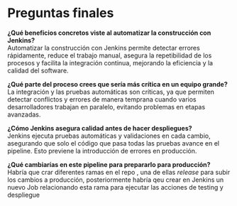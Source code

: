 # Preguntas finales

**¿Qué beneficios concretos viste al automatizar la construcción con Jenkins?**  
Automatizar la construcción con Jenkins permite detectar errores rápidamente, reduce el trabajo manual, asegura la repetibilidad de los procesos y facilita la integración continua, mejorando la eficiencia y la calidad del software.

**¿Qué parte del proceso crees que sería más crítica en un equipo grande?**  
La integración y las pruebas automáticas son críticas, ya que permiten detectar conflictos y errores de manera temprana cuando varios desarrolladores trabajan en paralelo, evitando problemas en etapas avanzadas.

**¿Cómo Jenkins asegura calidad antes de hacer despliegues?**  
Jenkins ejecuta pruebas automáticas y validaciones en cada cambio, asegurando que solo el código que pasa todas las pruebas avance en el pipeline. Esto previene la introducción de errores en producción.

**¿Qué cambiarías en este pipeline para prepararlo para producción?**  
Habría que crar diferentes ramas en el repo , una de ellas *release* para subir los cambios a producción, posteriormente habría qeu crear en Jenkins un nuevo Job relacionando esta rama para ejecutar las acciones de testing y despliegue